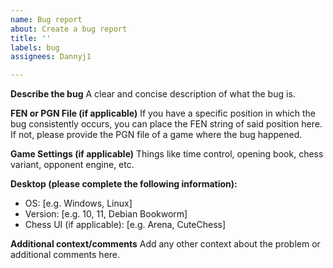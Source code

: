```yaml
---
name: Bug report
about: Create a bug report
title: ''
labels: bug
assignees: Dannyj1

---
```


**Describe the bug**
A clear and concise description of what the bug is.

**FEN or PGN File (if applicable)**
If you have a specific position in which the bug consistently occurs, you can place the FEN string of said position here. If not, please provide the PGN file of a game where the bug happened.

**Game Settings (if applicable)**
Things like time control, opening book, chess variant, opponent engine, etc.

**Desktop (please complete the following information):**
 - OS: [e.g. Windows, Linux]
 - Version: [e.g. 10, 11, Debian Bookworm]
 - Chess UI (if applicable): [e.g. Arena, CuteChess]

**Additional context/comments**
Add any other context about the problem or additional comments here.
